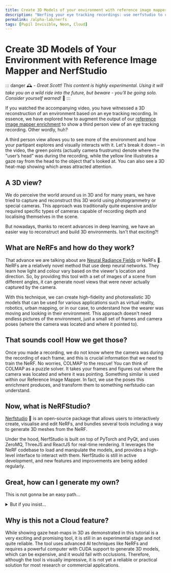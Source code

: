 ```yaml
---
title: Create 3D Models of your environment with reference image mapper and nerfstudio
description: "Nerfing your eye tracking recordings: use nerfstudio to create 3D models of your environment, and plot gaze in 3D."
permalink: /alpha-lab/nerfs
tags: [Pupil Invisible, Neon, Cloud]
---
```

<!-- <head> <script type="module" src="https://ajax.googleapis.com/ajax/libs/model-viewer/3.0.1/model-viewer.min.js"></script> </head> -->
# Create 3D Models of Your Environment with Reference Image Mapper and NerfStudio

<TagLinks />
<Youtube src="ZSWl8qQcQk0"/>

::: danger
🕰️ - *Great Scott! This content is highly experimental. Using it will take you on a wild ride into the future, but beware - you'll be going solo. Consider yourself warned!* 🎢
:::

If you watched the accompanying video, you have witnessed a 3D reconstruction of an environment based on an eye tracking recording. In essence, we have explored how to augment the output of our [reference image mapper enrichment](/invisible/enrichments/reference-image-mapper/) to show a third person view of an eye tracking recording. Other wordly, huh?

A third person view allows you to see more of the environment and how your partipant explores and visually interacts with it. Let's break it down – in the video, the green points (actually camera frustrums) denote where the “user’s head” was during the recording, while the yellow line illustrates a gaze ray from the head to the object that's looked at. You can also see a 3D heat-map showing which areas attracted attention.

## A 3D view?

We do perceive the world around us in 3D and for many years, we have tried to capture and reconstruct this 3D world using photogrammetry or special cameras. This approach was traditionally quite expensive and/or required specific types of cameras capable of recording depth and localising themselves in the scene.

But nowadays, thanks to recent advances in deep learning, we have an easier way to reconstruct and build 3D environments. Isn't that exciting?!

## What are NeRFs and how do they work?

That advance we are talking about are [Neural Radiance Fields](https://arxiv.org/pdf/2003.08934.pdf) or NeRFs 🔫. NeRFs are a relatively novel method that use deep neural networks. They learn how light and colour vary based on the viewer's location and direction. So, by providing this tool with a set of images of a scene from different angles, it can generate novel views that were never actually captured by the camera.

With this technique, we can create high-fidelity and photorealistic 3D models that can be used for various applications such as virtual reality, robotics, urban mapping, or in our case, to understand how the wearer was moving and looking in their environment. This approach doesn't need endless pictures of the environment, just a small set of frames and camera poses (where the camera was located and where it pointed to).

## That sounds cool! How we get those?

Once you made a recording, we do not know where the camera was during the recording of each frame, and this is crucial information that we need to train the NeRF. No worries, COLMAP to the rescue! You can think of COLMAP as a puzzle solver. It takes your frames and figures out where the camera was located and where it was pointing. Something similar is used within our Reference Image Mapper. In fact, we use the poses this enrichment produces, and transform them to something nerfstudio can understand.

## Now, what is NeRFStudio?

[Nerfstudio](https://docs.nerf.studio/en/latest/) 🚜 is an open-source package that allows users to interactively create, visualise and edit NeRFs, and bundles several tools including a way to generate 3D meshes from the NeRF.

Under the hood, NerfStudio is built on top of PyTorch and PyQt, and uses ZeroMQ, ThreeJS and ReactJS for real-time rendering. It leverages the NeRF codebase to load and manipulate the models, and provides a high-level interface to interact with them. NerfStudio is still in active development, and new features and improvements are being added regularly.

## Great, how can I generate my own?

This is not gonna be an easy path... 

<details>
    <summary>But if you insist...</summary><br>
<!-- This is collapsed   -->
    
### What you'll need

- A powerful computer with CUDA support (e.g. an Nvidia GPU) is a **must** for this to work
- A completed Reference Image Mapper enrichment (static environments work best here, like in the accompanying videos)
- Your computer needs to support [openGL](https://www.opengl.org/), which sadly excludes Macs.

### Get your development environment ready

Follow nerfstudio [installation guide](https://docs.nerf.studio/en/latest/quickstart/installation.html), to install the dependencies and nerfstudio from source. 
Alternatively, here is the basic code to create a [*conda*](https://anaconda.org/) environment that can run this:

Creating the CONDA environment and installing COLMAP:
```bash
conda create --name {ENV_NAME} python=3.8
conda activate {ENV_NAME}
conda install-c conda-forge colmap
pip install -U pip setuptools
```

Checkout which CUDA version you have and install the appropiate pytorch and torchvision wheels.

```bash 
pip install torch torchvision functorch --extra-index-url https://download.pytorch.org/whl/cu117
pip install git+https://github.com/NVlabs/tiny-cuda-nn/#subdirectory=bindings/torch
```

Installing further dependencies:

```bash
pip install glfw
pip install pyrr
pip install trimesh
pip install PyOpenGL
pip install PyOpenGL_accelerate
```

Cloning the mapping tool and installing it:

```bash
# Get gaze mapping repo
git clone https://github.com/pupil-labs/pyflux.git
cd pyflux
git checkout -b mgg
pip install -e .
```

Cloning the nerfstudio repository at 0.1.19, and intsalling it:
  
```bash
cd ..
git clone https://github.com/nerfstudio-project/nerfstudio.git nerfstudio_git #Clone it at 0.1.16
cd nerfstudio_git
git checkout 7ae2fce
pip install -e .
```

If everything went sucessfully, it will take you around 20 minutes to install everything.
    
### Generate a token
Now, you will need a developer token from Pupil Cloud, so click on your profile picture at the bottom left of the page, select "Account Settings" on the pop-up. Click on the Developer section and "Generate a new token".

Once showing, copy the token. Note that you won't be able to see it again, so please store it securely and if you ever doubt if you expose it, delete it and create a new one.

<div class="mb-4" style="display:flex;justify-content:center;">
  <v-img class="rounded" :src="require('../media/alpha-lab/generate-token.png')" 
  width="100%" 
  alt="Screenshot of Cloud Developer's page with tokens generated"
  title="Screenshot of Cloud Developer's page with tokens generated" />
</div>
    
### Time to define your parameters

Navigate to your `pyflux` folder. Inside the `pyflux` repository folder you will find a `config.json` file where you can directly change the paths, IDs and token to your own. See the description below for a better understanding of each field.

```json
{
    "NERFSTUDIO_PATH": "/nerfstudio", # Path to your nerfstudio git clone
    "BASE_PATH": "/nerf_dir", # Path for a working directory, whichever you want
    "API_KEY": "XgZUjCbXbZwjg2v4JzCs6hbkygjsYWHTBSooXXXXXXXX", # API key from Pupil Cloud
    "WORKSPACE_ID": "f66d330c-1fa1-425d-938a-36be565XXXXX", 
    "PROJECT_ID": "29119766-3635-4f0f-af57-db0896dXXXXX",
    "ENRICHMENT_ID": "95882476-0a10-4d8e-9941-fe0f77eXXXXX",
    "EXPERIMENT_NAME": "building", # The experiment name of your choice
    "bbox": 2.3, # Bounding box size for nerfstudio
    "far_plane": 7.0 # Far plane clip for the OpenGL visualisation
}
```
    
### Time to run it.
    
With the conda environment active, the ids set on the config file and on the pyflux folder, we will run the following comands in the terminal:
    
`python prepare_enrichment.py`

This will download ALL recordings in the enrichment to `{BASE_PATH}/{EXPERIMENT_NAME}` that we defined on the JSON file. It will also prepare a set of frames to be used by NERF.
    
#### Time to "cherry pick" frames
    
It's time for some manual labour, so navigate to `{BASE_PATH}/{EXPERIMENT_NAME}/raw_frames` and remove all those frames where there is any occlusion, such as the Companion Device (phone) or body parts (like your hands). Otherwise, you will end up with a weird mesh or fancy piece of abstract art.

### Continue running it
    
Run `python pyflux/consolidate_raw_frames.py` in your terminal, to reorganise the frames.
    
Run `python pyflux/run_nerfstudio.py`, this will run colmap on the selected frames, train the NeRF and export the mesh. 
    
::: warning
Depending on amount of GPU RAM, running the mesh export from the same run as the NeRF training causes problems. <br> In that case run `run_nerfstudio.py` again, only for the export (set flags in code). <br> You will also have to get the right value for timestamp from the `{BASE_PATH}/outputs/{EXPERIMENT_NAME}/nerfacto` folder. 
:::

If you got to here, congrats! You are almost there. By now, you should already have a 3D model, like the one below:
    
<div class="mb-4" style="display:flex;justify-content:center;">
  <v-img class="rounded" :src="require('../media/alpha-lab/nerf.png')" 
  width="100%" 
  alt="An example of a 3D model generated by NeRF of a building faccade in Berlin"
  title="An example of a 3D model generated by NeRF of a building faccade in Berlin" />
</div>

<!-- <template>
  <div>
    <model-viewer src="../public/assets/building.glb" ar ar-modes="webxr scene-viewer quick-look" camera-controls poster="poster.png" shadow-intensity="1">
    <div class="progress-bar hide" slot="progress-bar">
        <div class="update-bar"></div>
    </div>
    <button slot="ar-button" id="ar-button">
        View in your space
    </button>
    </model-viewer>
  </div>
</template> -->


### To Blender!
    
Now it's time again for more manual fine-tuning, you will need to use [Blender](https://www.blender.org/) or Maya to open the mesh export `.obj` `({BASE_PATH}/exports/{EXPERIMENT_NAME}/mesh.obj)`, prune it if necesary, and export it as `.ply` format.

    
### Almost there!
    
The only step missing now is to generate a video like the one on the header of this article. Let's create the visualisation!
    
`python pyflux/viz/rimviz.py`
    
This will open a new window on your computer with OpenGL and create a visualisation. So there you go! 
    
You can close anytime the visualisation by pressing `ESC` or it will close after the recording is over.

::: warning
The code right now will generate the visualisation, taking all recordings from the enrichment. If you want to generate a visualisation for a specific recording, you will have to change the code of pyflux.
:::

</details>

## Why is this not a Cloud feature?

While showing gaze heat-maps in 3D as demonstrated in this tutorial is a very exciting and promising tool, it is still in an experimental stage and not quite reliable. The tool uses advanced AI techniques like NeRFs and requires a powerful computer with CUDA support to generate 3D models, which can be expensive, and it would fail with occlusions. Therefore, although the tool is visually impressive, it is not yet a reliable or practical solution for most research or commercial applications.